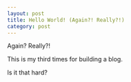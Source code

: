 ```yaml
---
layout: post
title: Hello World! (Again?! Really?!)
category: post
---
```


Again? Really?! 

This is my third times for building a blog.

Is it that hard?